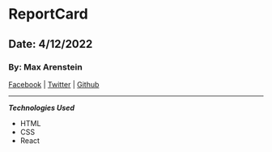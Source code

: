 # ReportCard

## Date: 4/12/2022

### By: Max Arenstein

[Facebook](https://www.facebook.com/max.arenstein/) | [Twitter](https://twitter.com/MisterMindX) | [Github](https://github.com/MistermindX)

---

**_Technologies Used_**

- HTML
- CSS
- React
